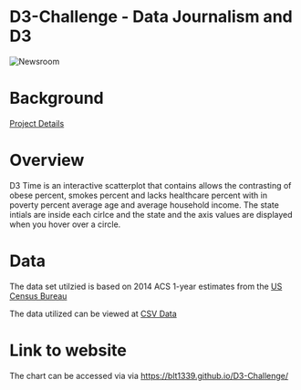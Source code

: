 # D3-Challenge - Data Journalism and D3
 
![Newsroom](https://media.giphy.com/media/v2xIous7mnEYg/giphy.gif)

# Background
[Project Details](project_instructions_README.md)

# Overview
D3 Time is an interactive scatterplot that contains allows the contrasting of obese percent, smokes percent and lacks healthcare percent with in poverty percent average age and average household income. The state intials are inside each cirlce and the state and the axis values are displayed when you hover over a circle.

# Data
The data set utilzied is based on 2014 ACS 1-year estimates from the [US Census Bureau](https://data.census.gov/cedsci/)


The data utilized can be viewed at [CSV Data](https://github.com/blt1339/D3-Challenge/tree/main/D3_data_journalism/assets/data/data.csv)

# Link to website
The chart can be accessed via via https://blt1339.github.io/D3-Challenge/